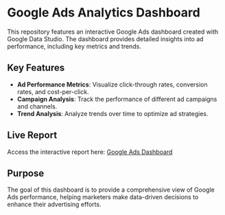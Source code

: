 # Google Ads Analytics Dashboard

This repository features an interactive Google Ads dashboard created with Google Data Studio. The dashboard provides detailed insights into ad performance, including key metrics and trends.

## Key Features

- **Ad Performance Metrics**: Visualize click-through rates, conversion rates, and cost-per-click.
- **Campaign Analysis**: Track the performance of different ad campaigns and channels.
- **Trend Analysis**: Analyze trends over time to optimize ad strategies.

## Live Report

Access the interactive report here: [Google Ads Dashboard](https://lookerstudio.google.com/s/ohCFbN2N44c)

## Purpose

The goal of this dashboard is to provide a comprehensive view of Google Ads performance, helping marketers make data-driven decisions to enhance their advertising efforts.

